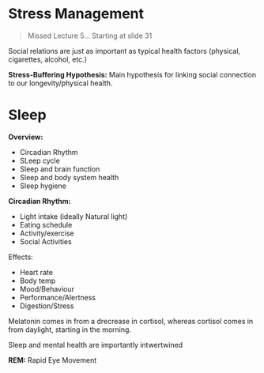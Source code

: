 # Stress Management

> Missed Lecture 5...
> Starting at slide 31

Social relations are just as important as typical health factors (physical, cigarettes, alcohol, etc.)


**Stress-Buffering Hypothesis:** Main hypothesis for linking social connection to our longevity/physical health.

# Sleep

**Overview:**

- Circadian Rhythm
- SLeep cycle
- Sleep and brain function
- Sleep and body system health
- Sleep hygiene

**Circadian Rhythm:**

- Light intake (ideally Natural light)
- Eating schedule
- Activity/exercise
- Social Activities 

Effects:

- Heart rate
- Body temp
- Mood/Behaviour
- Performance/Alertness
- Digestion/Stress

Melatonin comes in from a drecrease in cortisol, whereas cortisol comes in from daylight, starting in the morning.

Sleep and mental health are importantly intwertwined

**REM:** Rapid Eye Movement

